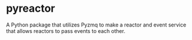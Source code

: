 # pyreactor
A Python package that utilizes Pyzmq to make a reactor and event service that allows reactors to pass events to each other.
